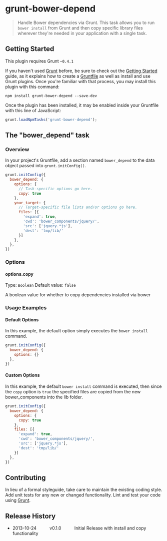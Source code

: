 # grunt-bower-depend

> Handle Bower dependencies via Grunt. This task allows you to run `bower install` from Grunt and then copy specific library files wherever they're needed in your application with a single task.

## Getting Started
This plugin requires Grunt `~0.4.1`

If you haven't used [Grunt](http://gruntjs.com/) before, be sure to check out the [Getting Started](http://gruntjs.com/getting-started) guide, as it explains how to create a [Gruntfile](http://gruntjs.com/sample-gruntfile) as well as install and use Grunt plugins. Once you're familiar with that process, you may install this plugin with this command:

```shell
npm install grunt-bower-depend --save-dev
```

Once the plugin has been installed, it may be enabled inside your Gruntfile with this line of JavaScript:

```js
grunt.loadNpmTasks('grunt-bower-depend');
```

## The "bower_depend" task

### Overview
In your project's Gruntfile, add a section named `bower_depend` to the data object passed into `grunt.initConfig()`.

```js
grunt.initConfig({
  bower_depend: {
    options: {
      // Task-specific options go here.
      copy: true
    },
    your_target: {
      // Target-specific file lists and/or options go here.
      files: [{
        'expand': true,
        'cwd': 'bower_components/jquery/',
        'src': ['jquery.*js'],
        'dest': 'tmp/lib/'
      }]
    },
  },
})
```

### Options

#### options.copy
Type: `Boolean`
Default value: `false`

A boolean value for whether to copy dependencies installed via bower

### Usage Examples

#### Default Options
In this example, the default option simply executes the `bower install` command.

```js
grunt.initConfig({
  bower_depend: {
    options: {}
  },
})
```

#### Custom Options
In this example, the default `bower install` command is executed, then since the `copy` option is `true` the specified files are copied from the new bower_components into the lib folder.

```js
grunt.initConfig({
  bower_depend: {
    options: {
      copy: true
    },
    files: [{
      'expand': true,
      'cwd': 'bower_components/jquery/',
      'src': ['jquery.*js'],
      'dest': 'tmp/lib/'
    }]
  },
})
```

## Contributing
In lieu of a formal styleguide, take care to maintain the existing coding style. Add unit tests for any new or changed functionality. Lint and test your code using [Grunt](http://gruntjs.com/).

## Release History
 * 2013-10-24   v0.1.0   Initial Release with install and copy functionality
